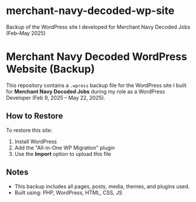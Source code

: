 # merchant-navy-decoded-wp-site
Backup of the WordPress site I developed for Merchant Navy Decoded Jobs (Feb–May 2025)
# Merchant Navy Decoded WordPress Website (Backup)

This repository contains a `.wpress` backup file for the WordPress site I built for **Merchant Navy Decoded Jobs** during my role as a WordPress Developer (Feb 9, 2025 – May 22, 2025).

## How to Restore
To restore this site:
1. Install WordPress
2. Add the "All-in-One WP Migration" plugin
3. Use the **Import** option to upload this file

## Notes
- This backup includes all pages, posts, media, themes, and plugins used.
- Built using: PHP, WordPress, HTML, CSS, JS
